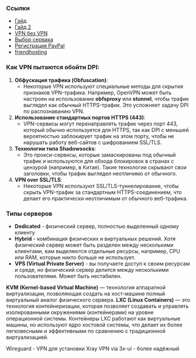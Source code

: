 
### Ссылки
- [Гайд](https://dzen.ru/video/watch/622f64ce132775764e6f6f7c)
- [Гайд 2](https://dzen.ru/video/watch/655fbe368bd00b589b3a3d53)
- [VPN без VPN](https://rutube.ru/video/c198464a3cd5744aec82d56c1c76857e/?t=0)
- [Выбор сервака](https://www.serverhunter.com/#query=stock%3A%28in_stock+OR+unknown%29)
- [Регистрация PayPal](https://dzen.ru/video/watch/65a959655fa2ee4ed880c1b8)
- [friendhosting](https://friendhosting.net/ru/promo.php)

### Как VPN пытаются обойти DPI:
1. **Обфускация трафика (Obfuscation)**:
    - Некоторые VPN используют специальные методы для скрытия признаков VPN-трафика. Например, OpenVPN может быть настроен на использование **obfsproxy** или **stunnel**, чтобы трафик выглядел как обычный HTTPS-трафик. Это усложняет задачу DPI по распознаванию VPN.
2. **Использование стандартных портов HTTPS (443)**:
    - VPN-сервисы могут перенаправлять трафик через порт 443, который обычно используется для HTTPS, так как DPI с меньшей вероятностью заблокирует трафик на этом порту, чтобы не нарушать работу веб-сайтов с шифрованием SSL/TLS.
3. **Технологии типа Shadowsocks**:
    - Это прокси-сервисы, которые замаскированы под обычный трафик и используются для обхода блокировок в странах с цензурой (например, в Китае). Такие технологии скрывают свои заголовки, чтобы трафик выглядел неотличимо от обычного.
4. **VPN over SSL/TLS**:    
    - Некоторые VPN используют SSL/TLS-туннелирование, чтобы скрыть VPN-трафик за стандартным HTTPS-соединением, что делает его практически неотличимым от обычного веб-трафика.

### Типы серверов
- **Dedicated** - физический сервер, полностью выделенный одному клиенту
- **Hybrid** - комбинация физических и виртуальных решений. Хотя физический сервер может быть разделен между несколькими клиентами, вам выделяются отдельные ресурсы, например, CPU или RAM, которые никто больше не использует.
- **VPS (Virtual Private Server)** - вы получаете доступ к своим ресурсам и среде, но физический сервер делится между несколькими пользователями. Может быть нестабилен.

**KVM (Kernel-based Virtual Machine)** — технология аппаратной виртуализации, позволяющая создать на хост-машине полный виртуальный аналог физического сервера.
**LXC (Linux Containers)** — это технология контейнеризации, которая позволяет создавать и управлять изолированными окружениями (контейнерами) на уровне операционной системы. Контейнеры LXC работают как виртуальные машины, но используют ядро хостовой системы, что делает их более легковесными и эффективными по сравнению с традиционной виртуализацией.

Wireguard - VPN для установки
Xray VPN via 3x-ui - более надёжный
